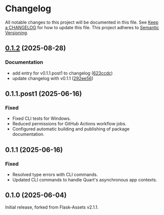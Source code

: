 # Changelog

All notable changes to this project will be documented in this file. See [Keep a
CHANGELOG](http://keepachangelog.com/) for how to update this file. This project
adheres to [Semantic Versioning](http://semver.org/).

<!-- %% CHANGELOG_ENTRIES %% -->

## [0.1.2](https://github.com/sgerrand/quart-assets/compare/0.1.1...v0.1.2) (2025-08-28)


### Documentation

* add entry for v0.1.1.post1 to changelog ([623ccdc](https://github.com/sgerrand/quart-assets/commit/623ccdcf29ec61915759ab2146702107a5f72dd8))
* update changelog with v0.1.1 ([292ee56](https://github.com/sgerrand/quart-assets/commit/292ee5656a5e7a3c7a1d12707e4e0dfa6c33bf0a))

## 0.1.1.post1 (2025-06-16)

### Fixed

- Fixed CLI tests for Windows.
- Reduced permissions for GitHub Actions workflow jobs.
- Configured automatic building and publishing of package documentation.

## 0.1.1 (2025-06-16)

### Fixed

- Resolved type errors with CLI commands.
- Updated CLI commands to handle Quart's asynchronous app contexts.

## 0.1.0 (2025-06-04)

Initial release, forked from Flask-Assets v2.1.1.
